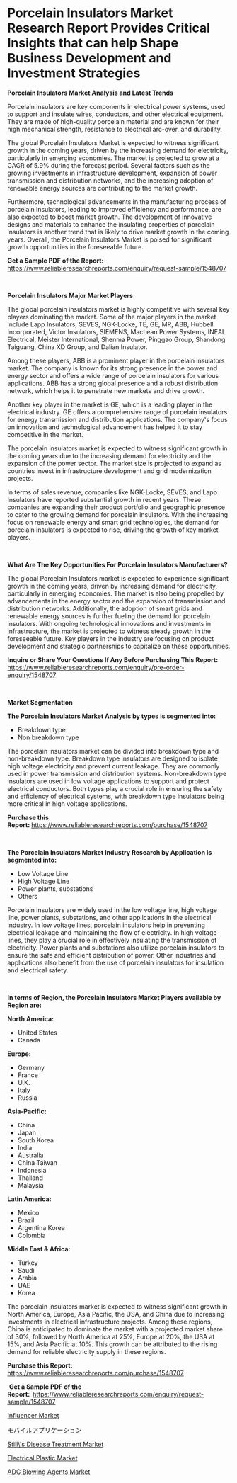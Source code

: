 <p><h1>Porcelain Insulators Market Research Report Provides Critical Insights that can help Shape Business Development and Investment Strategies</h1></p><p><strong>Porcelain Insulators Market Analysis and Latest Trends</strong></p>
<p><p>Porcelain insulators are key components in electrical power systems, used to support and insulate wires, conductors, and other electrical equipment. They are made of high-quality porcelain material and are known for their high mechanical strength, resistance to electrical arc-over, and durability.</p><p>The global Porcelain Insulators Market is expected to witness significant growth in the coming years, driven by the increasing demand for electricity, particularly in emerging economies. The market is projected to grow at a CAGR of 5.9% during the forecast period. Several factors such as the growing investments in infrastructure development, expansion of power transmission and distribution networks, and the increasing adoption of renewable energy sources are contributing to the market growth.</p><p>Furthermore, technological advancements in the manufacturing process of porcelain insulators, leading to improved efficiency and performance, are also expected to boost market growth. The development of innovative designs and materials to enhance the insulating properties of porcelain insulators is another trend that is likely to drive market growth in the coming years. Overall, the Porcelain Insulators Market is poised for significant growth opportunities in the foreseeable future.</p></p>
<p><strong>Get a Sample PDF of the Report:&nbsp;</strong> <a href="https://www.reliableresearchreports.com/enquiry/request-sample/1548707">https://www.reliableresearchreports.com/enquiry/request-sample/1548707</a></p>
<p>&nbsp;</p>
<p><strong>Porcelain Insulators Major Market Players</strong></p>
<p><p>The global porcelain insulators market is highly competitive with several key players dominating the market. Some of the major players in the market include Lapp Insulators, SEVES, NGK-Locke, TE, GE, MR, ABB, Hubbell Incorporated, Victor Insulators, SIEMENS, MacLean Power Systems, INEAL Electrical, Meister International, Shenma Power, Pinggao Group, Shandong Taiguang, China XD Group, and Dalian Insulator.</p><p>Among these players, ABB is a prominent player in the porcelain insulators market. The company is known for its strong presence in the power and energy sector and offers a wide range of porcelain insulators for various applications. ABB has a strong global presence and a robust distribution network, which helps it to penetrate new markets and drive growth.</p><p>Another key player in the market is GE, which is a leading player in the electrical industry. GE offers a comprehensive range of porcelain insulators for energy transmission and distribution applications. The company's focus on innovation and technological advancement has helped it to stay competitive in the market.</p><p>The porcelain insulators market is expected to witness significant growth in the coming years due to the increasing demand for electricity and the expansion of the power sector. The market size is projected to expand as countries invest in infrastructure development and grid modernization projects.</p><p>In terms of sales revenue, companies like NGK-Locke, SEVES, and Lapp Insulators have reported substantial growth in recent years. These companies are expanding their product portfolio and geographic presence to cater to the growing demand for porcelain insulators. With the increasing focus on renewable energy and smart grid technologies, the demand for porcelain insulators is expected to rise, driving the growth of key market players.</p></p>
<p>&nbsp;</p>
<p><strong>What Are The Key Opportunities For Porcelain Insulators Manufacturers?</strong></p>
<p><p>The global Porcelain Insulators market is expected to experience significant growth in the coming years, driven by increasing demand for electricity, particularly in emerging economies. The market is also being propelled by advancements in the energy sector and the expansion of transmission and distribution networks. Additionally, the adoption of smart grids and renewable energy sources is further fueling the demand for porcelain insulators. With ongoing technological innovations and investments in infrastructure, the market is projected to witness steady growth in the foreseeable future. Key players in the industry are focusing on product development and strategic partnerships to capitalize on these opportunities.</p></p>
<p><strong>Inquire or Share Your Questions If Any Before Purchasing This Report:</strong> <a href="https://www.reliableresearchreports.com/enquiry/pre-order-enquiry/1548707">https://www.reliableresearchreports.com/enquiry/pre-order-enquiry/1548707</a></p>
<p>&nbsp;</p>
<p><strong>Market Segmentation</strong></p>
<p><strong>The Porcelain Insulators Market Analysis by types is segmented into:</strong></p>
<p><ul><li>Breakdown type</li><li>Non breakdown type</li></ul></p>
<p><p>The porcelain insulators market can be divided into breakdown type and non-breakdown type. Breakdown type insulators are designed to isolate high voltage electricity and prevent current leakage. They are commonly used in power transmission and distribution systems. Non-breakdown type insulators are used in low voltage applications to support and protect electrical conductors. Both types play a crucial role in ensuring the safety and efficiency of electrical systems, with breakdown type insulators being more critical in high voltage applications.</p></p>
<p><strong>Purchase this Report:&nbsp;</strong><a href="https://www.reliableresearchreports.com/purchase/1548707">https://www.reliableresearchreports.com/purchase/1548707</a></p>
<p>&nbsp;</p>
<p><strong>The Porcelain Insulators Market Industry Research by Application is segmented into:</strong></p>
<p><ul><li>Low Voltage Line</li><li>High Voltage Line</li><li>Power plants, substations</li><li>Others</li></ul></p>
<p><p>Porcelain insulators are widely used in the low voltage line, high voltage line, power plants, substations, and other applications in the electrical industry. In low voltage lines, porcelain insulators help in preventing electrical leakage and maintaining the flow of electricity. In high voltage lines, they play a crucial role in effectively insulating the transmission of electricity. Power plants and substations also utilize porcelain insulators to ensure the safe and efficient distribution of power. Other industries and applications also benefit from the use of porcelain insulators for insulation and electrical safety.</p></p>
<p>&nbsp;</p>
<p><strong>In terms of Region, the Porcelain Insulators Market Players available by Region are:</strong></p>
<p>
    <p> <strong> North America: </strong>
        <ul>
            <li>United States</li>
            <li>Canada</li>
        </ul>
        </p> 
    <p> <strong> Europe: </strong>
        <ul>
            <li>Germany</li>
            <li>France</li>
            <li>U.K.</li>
            <li>Italy</li>
            <li>Russia</li>
        </ul>
        </p> 
    <p> <strong> Asia-Pacific: </strong>
        <ul>
            <li>China</li>
            <li>Japan</li>
            <li>South Korea</li>
            <li>India</li>
            <li>Australia</li>
            <li>China Taiwan</li>
            <li>Indonesia</li>
            <li>Thailand</li>
            <li>Malaysia</li>
        </ul>
        </p> 
    <p> <strong> Latin America: </strong>
        <ul>
            <li>Mexico</li>
            <li>Brazil</li>
            <li>Argentina Korea</li>
            <li>Colombia</li>
        </ul>
        </p> 
    <p> <strong> Middle East & Africa: </strong>
        <ul>
            <li>Turkey</li>
            <li>Saudi</li>
            <li>Arabia</li>
            <li>UAE</li>
            <li>Korea</li>
        </ul>
    </p>
    </p>
<p><p>The porcelain insulators market is expected to witness significant growth in North America, Europe, Asia Pacific, the USA, and China due to increasing investments in electrical infrastructure projects. Among these regions, China is anticipated to dominate the market with a projected market share of 30%, followed by North America at 25%, Europe at 20%, the USA at 15%, and Asia Pacific at 10%. This growth can be attributed to the rising demand for reliable electricity supply in these regions.</p></p>
<p><strong>Purchase this Report: </strong><a href="https://www.reliableresearchreports.com/purchase/1548707">https://www.reliableresearchreports.com/purchase/1548707</a></p>
<p>&nbsp;<strong>Get a Sample PDF of the Report:&nbsp;&nbsp;</strong><a href="https://www.reliableresearchreports.com/enquiry/request-sample/1548707">https://www.reliableresearchreports.com/enquiry/request-sample/1548707</a></p>
<p><strong></strong></p>
<p><p><a href="https://issuu.com/reportprime-2/docs/influencer-market-size-2030.pptx">Influencer Market</a></p><p><a href="https://github.com/ihabdkwlxs948/Market-Research-Report-List-1/blob/main/4181321192864.md">モバイルアプリケーション</a></p><p><a href="https://issuu.com/reportprime-2/docs/stills-disease-treatment-market-siz_2c983f38598f27">Still\'s Disease Treatment Market</a></p><p><a href="https://github.com/guneycigdem35/Market-Research-Report-List-2/blob/main/electrical-plastic-market.md">Electrical Plastic Market</a></p><p><a href="https://github.com/biheemgalvinlouises6hokrh3h/Market-Research-Report-List-1/blob/main/adc-blowing-agents-market.md">ADC Blowing Agents Market</a></p></p>